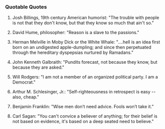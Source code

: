 ### Quotable Quotes

1. Josh Billings, 19th century American humorist:
   "The trouble with people is not that they don't know, but that they know so much that ain't so."

2. David Hume, philosopher: "Reason is a slave to the passions."

3. Herman Melville in Moby Dick or the White Whale: "....hell is an idea first born on an undigested apple-dumpling;
   and since then perpetuated through the hereditary dyspepsias nurtured by Ramadans."

4. John Kenneth Galbraith: "Pundits forecast, not because they know, but because they are asked."

5. Will Rodgers: "I am not a member of an organized political party. I am a Democrat."

6. Arthur M. Schlesinger, Jr.: "Self-righteousness in retrospect is easy --also, cheap."

7. Benjamin Franklin: "Wise men don’t need advice. Fools won’t take it.”

8. Carl Sagan: "You can't convice a believer of anything; for their belief is not based on evidence, it's based on a deep seated need to believe."
